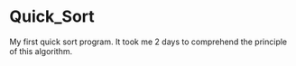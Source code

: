 # Quick_Sort
My first quick sort program. It took me 2 days to comprehend the principle of this algorithm.
